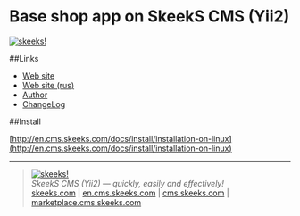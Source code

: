 Base shop app on SkeekS CMS (Yii2)
================

[![skeeks!](http://en.cms.skeeks.com/uploads/all/35/fd/33/35fd33aa306823dbaf53a0142d43b3fa.png)](http://en.cms.skeeks.com)  

##Links
* [Web site](http://en.cms.skeeks.com)
* [Web site (rus)](http://cms.skeeks.com)
* [Author](http://skeeks.com)
* [ChangeLog](https://github.com/skeeks-cms/cms/blob/master/CHANGELOG.md)

##Install

[http://en.cms.skeeks.com/docs/install/installation-on-linux](http://en.cms.skeeks.com/docs/install/installation-on-linux)

___

> [![skeeks!](https://gravatar.com/userimage/74431132/13d04d83218593564422770b616e5622.jpg)](http://skeeks.com)  
<i>SkeekS CMS (Yii2) — quickly, easily and effectively!</i>  
[skeeks.com](http://skeeks.com) | [en.cms.skeeks.com](http://en.cms.skeeks.com) | [cms.skeeks.com](http://cms.skeeks.com) | [marketplace.cms.skeeks.com](http://marketplace.cms.skeeks.com)

